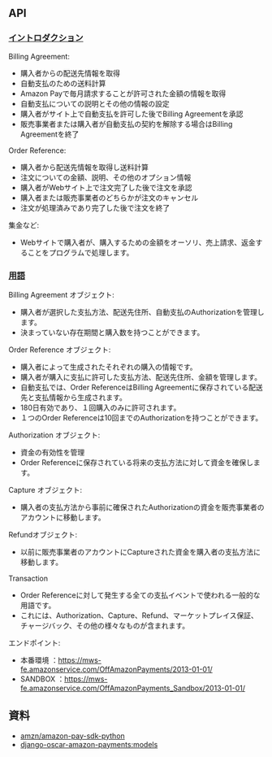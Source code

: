 ## API

### [イントロダクション](https://pay.amazon.com/jp/developer/documentation/apireference/201751630)

Billing Agreement:

- 購入者からの配送先情報を取得
- 自動支払のための送料計算
- Amazon Payで毎月請求することが許可された金額の情報を取得
- 自動支払についての説明とその他の情報の設定
- 購入者がサイト上で自動支払を許可した後でBilling Agreementを承認
- 販売事業者または購入者が自動支払の契約を解除する場合はBilling Agreementを終了

Order Reference:

- 購入者から配送先情報を取得し送料計算
- 注文についての金額、説明、その他のオプション情報
- 購入者がWebサイト上で注文完了した後で注文を承認
- 購入者または販売事業者のどちらかが注文のキャンセル
- 注文が処理済みであり完了した後で注文を終了

集金など:
- Webサイトで購入者が、購入するための金額をオーソリ、売上請求、返金することをプログラムで処理します。

### [用語](https://pay.amazon.com/jp/developer/documentation/apireference/201751650)

Billing Agreement オブジェクト:

- 購入者が選択した支払方法、配送先住所、自動支払のAuthorizationを管理します。
- 決まっていない存在期間と購入数を持つことができます。

Order Reference オブジェクト:

- 購入者によって生成されたそれぞれの購入の情報です。
- 購入者が購入に支払に許可した支払方法、配送先住所、金額を管理します。
- 自動支払では、Order ReferenceはBilling Agreementに保存されている配送先と支払情報から生成されます。
- 180日有効であり、１回購入のみに許可されます。
- １つのOrder Referenceは10回までのAuthorizationを持つことができます。

Authorization オブジェクト:

- 資金の有効性を管理
- Order Referenceに保存されている将来の支払方法に対して資金を確保します。

Capture オブジェクト:

- 購入者の支払方法から事前に確保されたAuthorizationの資金を販売事業者のアカウントに移動します。

Refundオブジェクト:

- 以前に販売事業者のアカウントにCaptureされた資金を購入者の支払方法に移動します。

Transaction

- Order Referenceに対して発生する全ての支払イベントで使われる一般的な用語です。
- これには、Authorization、Capture、Refund、マーケットプレイス保証、チャージバック、その他の様々なものが含まれます。

エンドポイント:

- 本番環境 ：https://mws-fe.amazonservice.com/OffAmazonPayments/2013-01-01/
- SANDBOX ：https://mws-fe.amazonservice.com/OffAmazonPayments_Sandbox/2013-01-01/



## 資料

- [amzn/amazon-pay-sdk-python](https://github.com/amzn/amazon-pay-sdk-python)
- [django-oscar-amazon-payments:models](https://github.com/simonkagwe/django-oscar-amazon-payments/blob/master/amazon_payments/models.py)

